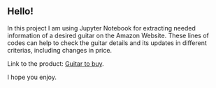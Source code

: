 ## Hello!

In this project I am using Jupyter Notebook for extracting needed information of a desired guitar on the Amazon Website.
These lines of codes can help to check the guitar details and its updates in different criterias, including changes in price.

Link to the product: 
[Guitar to buy]([https://www.kaggle.com/datasets/meirnizri/cellphones-recommendations?resource=download](https://www.amazon.com/Yamaha-Easy-Teaching-Guitar-EZ-AG/dp/B000MSOBXC/ref=sr_1_25?crid=WYDOP351PWOP&keywords=guitar&qid=1667683236&refinements=p_89%3AYAMAHA&rnid=2528832011&s=musical-instruments&sprefix=guitar+%2Caps%2C393&sr=1-25)https://www.amazon.com/Yamaha-Easy-Teaching-Guitar-EZ-AG/dp/B000MSOBXC/ref=sr_1_25?crid=WYDOP351PWOP&keywords=guitar&qid=1667683236&refinements=p_89%3AYAMAHA&rnid=2528832011&s=musical-instruments&sprefix=guitar+%2Caps%2C393&sr=1-25).

I hope you enjoy.
